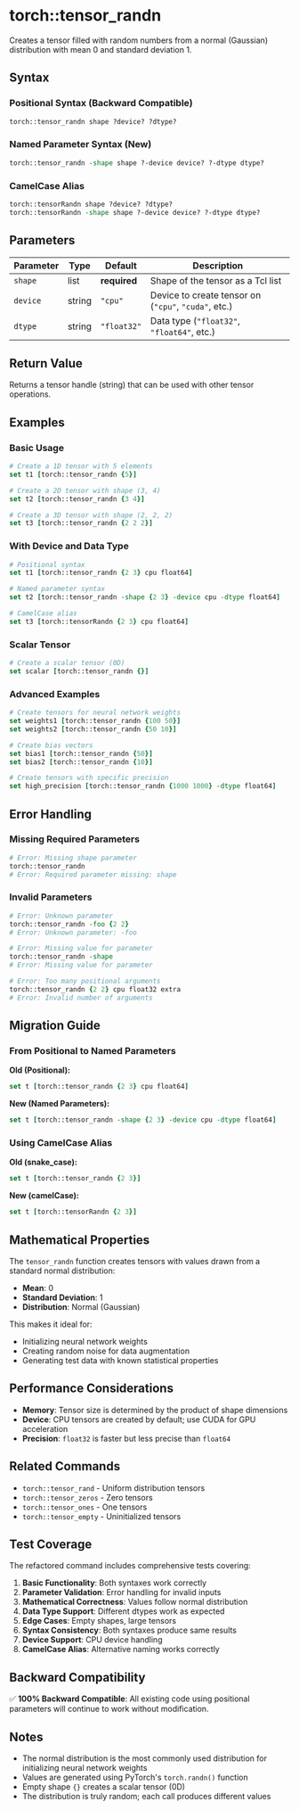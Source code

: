 # torch::tensor_randn

Creates a tensor filled with random numbers from a normal (Gaussian) distribution with mean 0 and standard deviation 1.

## Syntax

### Positional Syntax (Backward Compatible)
```tcl
torch::tensor_randn shape ?device? ?dtype?
```

### Named Parameter Syntax (New)
```tcl
torch::tensor_randn -shape shape ?-device device? ?-dtype dtype?
```

### CamelCase Alias
```tcl
torch::tensorRandn shape ?device? ?dtype?
torch::tensorRandn -shape shape ?-device device? ?-dtype dtype?
```

## Parameters

| Parameter | Type | Default | Description |
|-----------|------|---------|-------------|
| `shape` | list | **required** | Shape of the tensor as a Tcl list |
| `device` | string | `"cpu"` | Device to create tensor on (`"cpu"`, `"cuda"`, etc.) |
| `dtype` | string | `"float32"` | Data type (`"float32"`, `"float64"`, etc.) |

## Return Value

Returns a tensor handle (string) that can be used with other tensor operations.

## Examples

### Basic Usage

```tcl
# Create a 1D tensor with 5 elements
set t1 [torch::tensor_randn {5}]

# Create a 2D tensor with shape (3, 4)
set t2 [torch::tensor_randn {3 4}]

# Create a 3D tensor with shape (2, 2, 2)
set t3 [torch::tensor_randn {2 2 2}]
```

### With Device and Data Type

```tcl
# Positional syntax
set t1 [torch::tensor_randn {2 3} cpu float64]

# Named parameter syntax
set t2 [torch::tensor_randn -shape {2 3} -device cpu -dtype float64]

# CamelCase alias
set t3 [torch::tensorRandn {2 3} cpu float64]
```

### Scalar Tensor

```tcl
# Create a scalar tensor (0D)
set scalar [torch::tensor_randn {}]
```

### Advanced Examples

```tcl
# Create tensors for neural network weights
set weights1 [torch::tensor_randn {100 50}]
set weights2 [torch::tensor_randn {50 10}]

# Create bias vectors
set bias1 [torch::tensor_randn {50}]
set bias2 [torch::tensor_randn {10}]

# Create tensors with specific precision
set high_precision [torch::tensor_randn {1000 1000} -dtype float64]
```

## Error Handling

### Missing Required Parameters
```tcl
# Error: Missing shape parameter
torch::tensor_randn
# Error: Required parameter missing: shape
```

### Invalid Parameters
```tcl
# Error: Unknown parameter
torch::tensor_randn -foo {2 2}
# Error: Unknown parameter: -foo

# Error: Missing value for parameter
torch::tensor_randn -shape
# Error: Missing value for parameter

# Error: Too many positional arguments
torch::tensor_randn {2 2} cpu float32 extra
# Error: Invalid number of arguments
```

## Migration Guide

### From Positional to Named Parameters

**Old (Positional):**
```tcl
set t [torch::tensor_randn {2 3} cpu float64]
```

**New (Named Parameters):**
```tcl
set t [torch::tensor_randn -shape {2 3} -device cpu -dtype float64]
```

### Using CamelCase Alias

**Old (snake_case):**
```tcl
set t [torch::tensor_randn {2 3}]
```

**New (camelCase):**
```tcl
set t [torch::tensorRandn {2 3}]
```

## Mathematical Properties

The `tensor_randn` function creates tensors with values drawn from a standard normal distribution:

- **Mean**: 0
- **Standard Deviation**: 1
- **Distribution**: Normal (Gaussian)

This makes it ideal for:
- Initializing neural network weights
- Creating random noise for data augmentation
- Generating test data with known statistical properties

## Performance Considerations

- **Memory**: Tensor size is determined by the product of shape dimensions
- **Device**: CPU tensors are created by default; use CUDA for GPU acceleration
- **Precision**: `float32` is faster but less precise than `float64`

## Related Commands

- `torch::tensor_rand` - Uniform distribution tensors
- `torch::tensor_zeros` - Zero tensors
- `torch::tensor_ones` - One tensors
- `torch::tensor_empty` - Uninitialized tensors

## Test Coverage

The refactored command includes comprehensive tests covering:

1. **Basic Functionality**: Both syntaxes work correctly
2. **Parameter Validation**: Error handling for invalid inputs
3. **Mathematical Correctness**: Values follow normal distribution
4. **Data Type Support**: Different dtypes work as expected
5. **Edge Cases**: Empty shapes, large tensors
6. **Syntax Consistency**: Both syntaxes produce same results
7. **Device Support**: CPU device handling
8. **CamelCase Alias**: Alternative naming works correctly

## Backward Compatibility

✅ **100% Backward Compatible**: All existing code using positional parameters will continue to work without modification.

## Notes

- The normal distribution is the most commonly used distribution for initializing neural network weights
- Values are generated using PyTorch's `torch.randn()` function
- Empty shape `{}` creates a scalar tensor (0D)
- The distribution is truly random; each call produces different values 